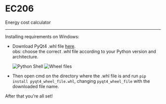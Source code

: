 # EC206
Energy cost calculator
___
Installing requirements on Windows:
* Download PyQt4 .whl file [here](http://www.lfd.uci.edu/~gohlke/pythonlibs/#pyqt4). <br>
  obs: choose the correct .whl file according to your Python version and architecture.

  ![Python Shell](https://puu.sh/uOR9k/449e27712e.png)
  ![Wheel files](https://puu.sh/uORma/627fe91cdb.png)
  
* Then open cmd on the directory where the .whl file is and run `pip install pyqt4_wheel_file.whl`,
  changing `pyqt4_wheel_file` with the downloaded file name.
  
After that you're all set!

